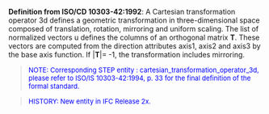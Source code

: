 ﻿**Definition from ISO/CD 10303-42:1992**: A Cartesian transformation operator 3d defines a geometric transformation in three-dimensional space composed of translation, rotation, mirroring and uniform scaling. The list of normalized vectors u defines the columns of an orthogonal matrix **T**. These vectors are computed from the direction attributes axis1, axis2 and axis3 by the base axis function. If |**T**|= -1, the transformation includes mirroring.

> <font size="-1" color="#0000FF">NOTE: Corresponding STEP
		entity : cartesian_transformation_operator_3d, please refer to ISO/IS
		10303-42:1994, p. 33 for the final definition of the formal standard. </font>

> <font size="-1" color="#0000FF">HISTORY: New entity in IFC
		Release 2x.</font>